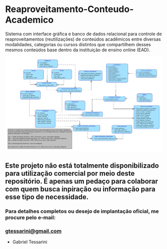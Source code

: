# Reaproveitamento-Conteudo-Academico
Sistema com interface gráfica e banco de dados relacional para controle de reaproveitamentos (reutilizações) de conteúdos acadêmicos entre diversas modalidades, categorias ou cursos distintos que compartilhem desses mesmos conteúdos base dentro da instituição de ensino online (EAD).

 ![alt tag](https://github.com/GTessarini/Reaproveitamento-Conteudo-Academico/blob/main/Diagrama-Logico-Banco-Dados-Desfoque.jpg "Diagrama-Logico-Banco-Dados")

## Este projeto não está totalmente disponibilizado para utilização comercial por meio deste repositório. É apenas um pedaço para colaborar com quem busca inpiração ou informação para esse tipo de necessidade.

### Para detalhes completos ou desejo de implantação oficial, me procure pelo e-mail:
### gtessarini@gmail.com

- Gabriel Tessarini
